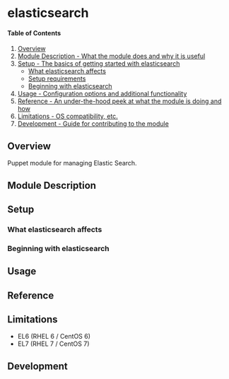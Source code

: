# elasticsearch

#### Table of Contents

1. [Overview](#overview)
2. [Module Description - What the module does and why it is useful](#module-description)
3. [Setup - The basics of getting started with elasticsearch](#setup)
    * [What elasticsearch affects](#what-elasticsearch-affects)
    * [Setup requirements](#setup-requirements)
    * [Beginning with elasticsearch](#beginning-with-elasticsearch)
4. [Usage - Configuration options and additional functionality](#usage)
5. [Reference - An under-the-hood peek at what the module is doing and how](#reference)
5. [Limitations - OS compatibility, etc.](#limitations)
6. [Development - Guide for contributing to the module](#development)

## Overview

Puppet module for managing Elastic Search.

## Module Description

## Setup

### What elasticsearch affects

### Beginning with elasticsearch

## Usage

## Reference

## Limitations

* EL6 (RHEL 6 / CentOS 6)
* EL7 (RHEL 7 / CentOS 7)

## Development
